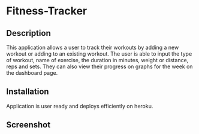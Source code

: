 # Fitness-Tracker

## Description

This application allows a user to track their workouts by adding a new workout or adding to an existing workout. The user is able to input the type of workout, name of exercise, the duration in minutes, weight or distance, reps and sets. They can also view their progress on graphs for the week on the dashboard page.

## Installation

Application is user ready and deploys efficiently on heroku.

## Screenshot
